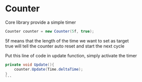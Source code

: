 # Counter

Core library provide a simple timer

```csharp
Counter counter = new Counter(5f, true);
```

5f means that the length of the time we want to set as target\
true will tell the counter auto reset and start the next cycle

Put this line of code in update function, simply activate the timer

````csharp
private void Update(){
    counter.Update(Time.deltaTime);
}
```